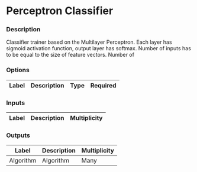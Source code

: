 # Perceptron Classifier
###  Description
Classifier trainer based on the Multilayer Perceptron. Each layer has sigmoid activation function, output layer has softmax. Number of inputs has to be equal to the size of feature vectors. Number of 
###  Options
| Label | Description | Type | Required |
|---|---|---|---|
###  Inputs
| Label | Description | Multiplicity |
|---|---|---|
###  Outputs
| Label | Description | Multiplicity |
|---|---|---|
| Algorithm | Algorithm | Many |
